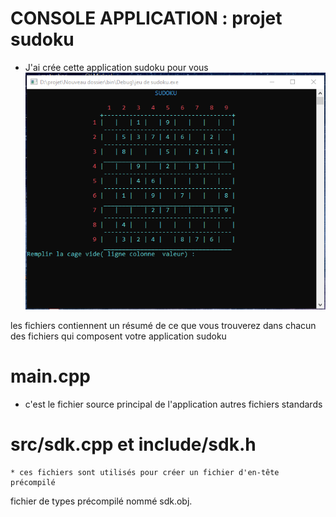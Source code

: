 # CONSOLE APPLICATION : projet sudoku
   * J'ai crée cette application sudoku pour vous
![This is an image](https://github.com/NirinaMickael/sudoku_en_cpp/blob/main/Annotation%202021-10-20%20162829.png)



les fichiers contiennent un résumé de ce que vous trouverez dans chacun des fichiers qui composent votre application sudoku
# main.cpp
   * c'est le fichier source principal de l'application
autres fichiers standards
# src/sdk.cpp et include/sdk.h
    * ces fichiers sont utilisés pour créer un fichier d'en-tête précompilé
fichier de types précompilé nommé sdk.obj.
